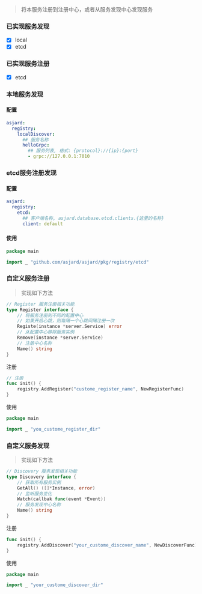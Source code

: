 > 将本服务注册到注册中心，或者从服务发现中心发现服务

### 已实现服务发现

- [x] local
- [x] etcd

### 已实现服务注册

- [x] etcd

### 本地服务发现

#### 配置

```yaml
asjard:
  registry:
    localDiscover:
      ## 服务名称
      helloGrpc:
        ## 服务列表, 格式: {protocol}://{ip}:{port}
        - grpc://127.0.0.1:7010
```

### etcd服务注册发现

#### 配置

```yaml
asjard:
  registry:
    etcd:
      ## 客户端名称, asjard.database.etcd.clients.{这里的名称}
      client: default
```

#### 使用

```go
package main

import _ "github.com/asjard/asjard/pkg/registry/etcd"
```

### 自定义服务注册

> 实现如下方法

```go
// Register 服务注册相关功能
type Register interface {
	// 将服务注册到不同的配置中心
	// 如果开启心跳，则每隔一个心跳间隔注册一次
	Registe(instance *server.Service) error
	// 从配置中心移除服务实例
	Remove(instance *server.Service)
	// 注册中心名称
	Name() string
}
```

注册

```go
// 注册
func init() {
	registry.AddRegister("custome_register_name", NewRegisterFunc)
}
```

使用

```go
package main

import _ "you_custome_register_dir"

```

### 自定义服务发现

> 实现如下方法

```go
// Discovery 服务发现相关功能
type Discovery interface {
	// 获取所有服务实例
	GetAll() ([]*Instance, error)
	// 监听服务变化
	Watch(callbak func(event *Event))
	// 服务发现中心名称
	Name() string
}
```

注册

```go
func init() {
	registry.AddDiscover("your_custome_discover_name", NewDiscoverFunc)
}
```

使用

```go
package main

import _ "your_custome_discover_dir"
```

